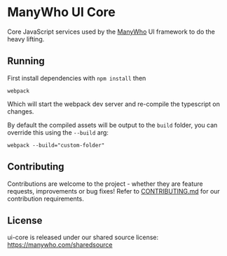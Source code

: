 # ManyWho UI Core

Core JavaScript services used by the [ManyWho](https://manywho.com) UI framework to do the heavy lifting.

## Running

First install dependencies with `npm install` then

```
webpack
``` 

Which will start the webpack dev server and re-compile the typescript on changes.

By default the compiled assets will be output to the `build` folder, you can override this using the `--build` arg:

```
webpack --build="custom-folder"
```

## Contributing

Contributions are welcome to the project - whether they are feature requests, improvements or bug fixes! Refer to 
[CONTRIBUTING.md](CONTRIBUTING.md) for our contribution requirements.

## License

ui-core is released under our shared source license: https://manywho.com/sharedsource